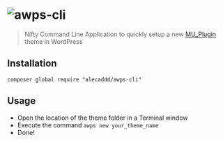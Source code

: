 # ![awps-cli](http://www.alecaddd.com/wp-content/uploads/2017/05/awps-cli.png)
> Nifty Command Line Application to quickly setup a new [MU_Plugin](https://github.com/Alecaddd/awps) theme in WordPress

## Installation

```
composer global require "alecaddd/awps-cli"
```

## Usage

* Open the location of the theme folder in a Terminal window 
* Execute the command `awps new your_theme_name`
* Done!
